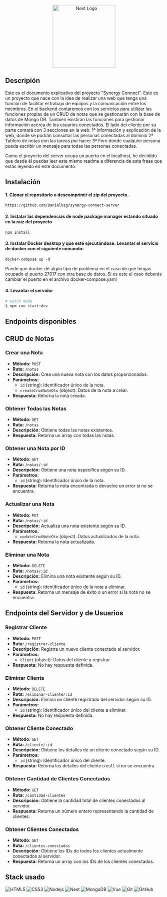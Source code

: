 <p align="center">
  <a href="http://nestjs.com/" target="blank"><img src="https://nestjs.com/img/logo-small.svg" width="200" alt="Nest Logo" /></a>
</p>

## Descripión

Este es el documento explicativo del proyecto "Synergy Connect". Este es un proyecto que nace con la idea de realizar una web que tenga una función de facilitar el trabajo de equipos y la comunicación entre los miembros.
En el backend contaremos con los servicios para utilizar las funciones propias de un CRUD de notas que se gestionarán con la base de datos de Mongo DB. También existirán las funciones para gestionar información acerca de los usuarios conectados. 
El lado del cliente por su parte contará con 3 secciones en la web:
1ª Información y explicación de la web, donde se podrán consultar las personas conectadas al dominio
2ª Tablero de notas con las tareas por hacer
3ª Foro donde cualquier persona pueda escribir un mensaje para todas las personas conectadas.

Como el proyecto del server ocupa un puerto en el localhost, he decidido que desde él puedas leer este mismo readme a diferencia de esta frase que estás leyendo en este documento.

## Instalación

#### 1. Clonar el repositorio o descomprimir el zip del proyecto.
```
https://github.com/Danielbzg/synergy-connect-server
```

#### 2. Instalar las dependencias de node package manager estando situado en la raíz del proyecto
```
npm install
```
#### 3. Instalar Docker desktop y que esté ejecutándose. Levantar el servicio de docker con el siguiente comando: 

```
docker-compose up -d   
```

Puede que docker dé algún tipo de problema en el caso de que tengas ocupado el puerto 27017 con otra base de datos. Si es este el caso deberás cambiar el puerto en el archivo docker-compose.yaml

#### 4. Levantar el servidor

```bash
# watch mode
$ npm run start:dev
```

## Endpoints disponibles

## CRUD de Notas

### Crear una Nota
- **Método:** `POST`
- **Ruta:** `/notas`
- **Descripción:** Crea una nueva nota con los datos proporcionados.
- **Parámetros:**
  - `id` (string): Identificador único de la nota.
  - `createCrudNoteDto` (object): Datos de la nota a crear.
- **Respuesta:** Retorna la nota creada.

### Obtener Todas las Notas
- **Método:** `GET`
- **Ruta:** `/notas`
- **Descripción:** Obtiene todas las notas existentes.
- **Respuesta:** Retorna un array con todas las notas.

### Obtener una Nota por ID
- **Método:** `GET`
- **Ruta:** `/notas/:id`
- **Descripción:** Obtiene una nota específica según su ID.
- **Parámetros:**
  - `id` (string): Identificador único de la nota.
- **Respuesta:** Retorna la nota encontrada o devuelve un error si no se encuentra.

### Actualizar una Nota
- **Método:** `PUT`
- **Ruta:** `/notas/:id`
- **Descripción:** Actualiza una nota existente según su ID.
- **Parámetros:**
  - `updateCrudNoteDto` (object): Datos actualizados de la nota.
- **Respuesta:** Retorna la nota actualizada.

### Eliminar una Nota
- **Método:** `DELETE`
- **Ruta:** `/notas/:id`
- **Descripción:** Elimina una nota existente según su ID.
- **Parámetros:**
  - `id` (string): Identificador único de la nota a eliminar.
- **Respuesta:** Retorna un mensaje de éxito o un error si la nota no se encuentra.

## Endpoints del Servidor y de Usuarios

### Registrar Cliente
- **Método:** `POST`
- **Ruta:** `/registrar-cliente`
- **Descripción:** Registra un nuevo cliente conectado al servidor.
- **Parámetros:**
  - `client` (object): Datos del cliente a registrar.
- **Respuesta:** No hay respuesta definida.

### Eliminar Cliente
- **Método:** `DELETE`
- **Ruta:** `/eliminar-cliente/:id`
- **Descripción:** Elimina un cliente registrado del servidor según su ID.
- **Parámetros:**
  - `id` (string): Identificador único del cliente a eliminar.
- **Respuesta:** No hay respuesta definida.

### Obtener Cliente Conectado
- **Método:** `GET`
- **Ruta:** `/cliente/:id`
- **Descripción:** Obtiene los detalles de un cliente conectado según su ID.
- **Parámetros:**
  - `id` (string): Identificador único del cliente.
- **Respuesta:** Retorna los detalles del cliente o `null` si no se encuentra.

### Obtener Cantidad de Clientes Conectados
- **Método:** `GET`
- **Ruta:** `/cantidad-clientes`
- **Descripción:** Obtiene la cantidad total de clientes conectados al servidor.
- **Respuesta:** Retorna un número entero representando la cantidad de clientes.

### Obtener Clientes Conectados
- **Método:** `GET`
- **Ruta:** `/clientes-conectados`
- **Descripción:** Obtiene los IDs de todos los clientes actualmente conectados al servidor.
- **Respuesta:** Retorna un array con los IDs de los clientes conectados.

## Stack usado
![HTML5](https://img.shields.io/badge/-HTML5-%23E44D27?style=flat-square&logo=html5&logoColor=ffffff)
![CSS3](https://img.shields.io/badge/-CSS3-%231572B6?style=flat-square&logo=css3)
![Nodejs](https://img.shields.io/badge/-Nodejs-339933?style=flat-square&logo=Node.js&logoColor=ffffff)
![Nest](https://img.shields.io/badge/-Nest-000000?style=flat-square&logo=NestJS&logoColor=E0234E)
![MongoDB](https://img.shields.io/badge/-Mongodb-563D7C?style=flat-square&logo=Mongodb)
![Vue](https://img.shields.io/badge/-Vue-181717?style=flat-square&logo=vue)
![Git](https://img.shields.io/badge/-Git-%23F05032?style=flat-square&logo=git&logoColor=%23ffffff)
![GitHub](https://img.shields.io/badge/-GitHub-181717?style=flat-square&logo=github)

